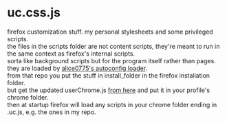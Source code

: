 # uc.css.js
firefox customization stuff. my personal stylesheets and some privileged scripts.  
the files in the scripts folder are not content scripts, they're meant to run in the same context as firefox's internal scripts.  
sorta like background scripts but for the program itself rather than pages. they are loaded by [alice0775's autoconfig loader](https://github.com/alice0775/userChrome.js/tree/master/72).  
from that repo you put the stuff in install_folder in the firefox installation folder.  
but get the updated userChrome.js [from here](https://github.com/alice0775/userChrome.js/tree/master/73) and put it in your profile's chrome folder.  
then at startup firefox will load any scripts in your chrome folder ending in .uc.js, e.g. the ones in my repo.  